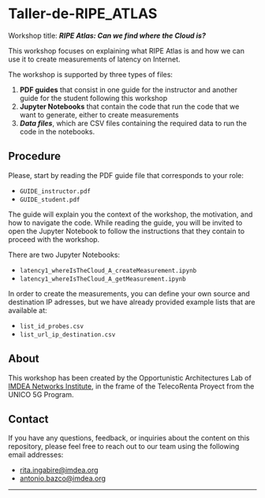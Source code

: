 # Taller-de-RIPE_ATLAS

Workshop title: ***RIPE Atlas: Can we find where the Cloud is?***

This workshop focuses on explaining what RIPE Atlas is and how we can use it to create measurements of latency on Internet.

The workshop is supported by three types of files: 
1. **PDF guides** that consist in one guide for the instructor and another guide for the student following this workshop 
2. **Jupyter Notebooks** that contain the code that run the code that we want to generate, either to create measurements 
3. ***Data files***, which are CSV files containing the required data to run the code in the notebooks.

## Procedure


Please, start by reading the PDF guide file that corresponds to your role:


+ `GUIDE_instructor.pdf`
+ `GUIDE_student.pdf`


The guide will explain you the context of the workshop, the motivation, and how to navigate the code. 
While reading the guide, you will be invited to open the Jupyter Notebook to follow the instructions that they contain to proceed with the workshop. 


There are two Jupyter Notebooks:


+ `latency1_whereIsTheCloud_A_createMeasurement.ipynb`
+ `latency1_whereIsTheCloud_A_getMeasurement.ipynb`


In order to create the measurements, you can define your own source and destination IP adresses, but we have already provided  example lists that are available at:


- `list_id_probes.csv`
- `list_url_ip_destination.csv`

## About


This workshop has been created by the Opportunistic Architectures Lab of [IMDEA Networks Institute](https://networks.imdea.org "Developing the Science of Networks"), in the frame of the TelecoRenta Proyect from the UNICO 5G Program.        


## Contact


If you have any questions, feedback, or inquiries about the content on this repository, please feel free to reach out to our team using the following email addresses:


- [rita.ingabire@imdea.org](mailto:rita.ingabire@imdea.org)
- [antonio.bazco@imdea.org](mailto:antonio.bazco@imdea.org)




---
